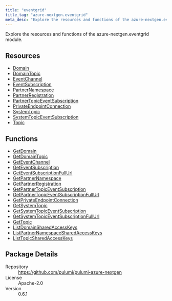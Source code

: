 ```yaml
---
title: "eventgrid"
title_tag: "azure-nextgen.eventgrid"
meta_desc: "Explore the resources and functions of the azure-nextgen.eventgrid module."
---
```


<!-- WARNING: this file was generated by Pulumi Docs Generator. -->
<!-- Do not edit by hand unless you're certain you know what you are doing! -->

Explore the resources and functions of the azure-nextgen.eventgrid module.

<h2 id="resources">Resources</h2>
<ul class="api">
    <li><a href="domain" title="Domain"><span class="symbol resource"></span>Domain</a></li>
    <li><a href="domaintopic" title="DomainTopic"><span class="symbol resource"></span>DomainTopic</a></li>
    <li><a href="eventchannel" title="EventChannel"><span class="symbol resource"></span>EventChannel</a></li>
    <li><a href="eventsubscription" title="EventSubscription"><span class="symbol resource"></span>EventSubscription</a></li>
    <li><a href="partnernamespace" title="PartnerNamespace"><span class="symbol resource"></span>PartnerNamespace</a></li>
    <li><a href="partnerregistration" title="PartnerRegistration"><span class="symbol resource"></span>PartnerRegistration</a></li>
    <li><a href="partnertopiceventsubscription" title="PartnerTopicEventSubscription"><span class="symbol resource"></span>PartnerTopicEventSubscription</a></li>
    <li><a href="privateendpointconnection" title="PrivateEndpointConnection"><span class="symbol resource"></span>PrivateEndpointConnection</a></li>
    <li><a href="systemtopic" title="SystemTopic"><span class="symbol resource"></span>SystemTopic</a></li>
    <li><a href="systemtopiceventsubscription" title="SystemTopicEventSubscription"><span class="symbol resource"></span>SystemTopicEventSubscription</a></li>
    <li><a href="topic" title="Topic"><span class="symbol resource"></span>Topic</a></li>
</ul>

<h2 id="functions">Functions</h2>
<ul class="api">
    <li><a href="getdomain" title="GetDomain"><span class="symbol function"></span>GetDomain</a></li>
    <li><a href="getdomaintopic" title="GetDomainTopic"><span class="symbol function"></span>GetDomainTopic</a></li>
    <li><a href="geteventchannel" title="GetEventChannel"><span class="symbol function"></span>GetEventChannel</a></li>
    <li><a href="geteventsubscription" title="GetEventSubscription"><span class="symbol function"></span>GetEventSubscription</a></li>
    <li><a href="geteventsubscriptionfullurl" title="GetEventSubscriptionFullUrl"><span class="symbol function"></span>GetEventSubscriptionFullUrl</a></li>
    <li><a href="getpartnernamespace" title="GetPartnerNamespace"><span class="symbol function"></span>GetPartnerNamespace</a></li>
    <li><a href="getpartnerregistration" title="GetPartnerRegistration"><span class="symbol function"></span>GetPartnerRegistration</a></li>
    <li><a href="getpartnertopiceventsubscription" title="GetPartnerTopicEventSubscription"><span class="symbol function"></span>GetPartnerTopicEventSubscription</a></li>
    <li><a href="getpartnertopiceventsubscriptionfullurl" title="GetPartnerTopicEventSubscriptionFullUrl"><span class="symbol function"></span>GetPartnerTopicEventSubscriptionFullUrl</a></li>
    <li><a href="getprivateendpointconnection" title="GetPrivateEndpointConnection"><span class="symbol function"></span>GetPrivateEndpointConnection</a></li>
    <li><a href="getsystemtopic" title="GetSystemTopic"><span class="symbol function"></span>GetSystemTopic</a></li>
    <li><a href="getsystemtopiceventsubscription" title="GetSystemTopicEventSubscription"><span class="symbol function"></span>GetSystemTopicEventSubscription</a></li>
    <li><a href="getsystemtopiceventsubscriptionfullurl" title="GetSystemTopicEventSubscriptionFullUrl"><span class="symbol function"></span>GetSystemTopicEventSubscriptionFullUrl</a></li>
    <li><a href="gettopic" title="GetTopic"><span class="symbol function"></span>GetTopic</a></li>
    <li><a href="listdomainsharedaccesskeys" title="ListDomainSharedAccessKeys"><span class="symbol function"></span>ListDomainSharedAccessKeys</a></li>
    <li><a href="listpartnernamespacesharedaccesskeys" title="ListPartnerNamespaceSharedAccessKeys"><span class="symbol function"></span>ListPartnerNamespaceSharedAccessKeys</a></li>
    <li><a href="listtopicsharedaccesskeys" title="ListTopicSharedAccessKeys"><span class="symbol function"></span>ListTopicSharedAccessKeys</a></li>
</ul>

<h2 id="package-details">Package Details</h2>
<dl class="package-details">
	<dt>Repository</dt>
	<dd><a href="https://github.com/pulumi/pulumi-azure-nextgen">https://github.com/pulumi/pulumi-azure-nextgen</a></dd>
	<dt>License</dt>
	<dd>Apache-2.0</dd>
	<dt>Version</dt>
	<dd>0.6.1</dd>
</dl>

